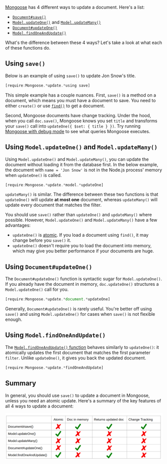 [Mongoose](https://mongoosejs.com/) has 4 different ways to update a document. Here's a list:

* [`Document#save()`](https://mongoosejs.com/docs/api.html#document_Document-save)
* [`Model.updateOne()`](https://mongoosejs.com/docs/api.html#model_Model.updateOne) and [`Model.updateMany()`](https://mongoosejs.com/docs/api.html#model_Model.updateMany)
* [`Document#updateOne()`](https://mongoosejs.com/docs/api.html#document_Document-updateOne)
* [`Model.findOneAndUpdate()`](https://mongoosejs.com/docs/api.html#model_Model.findOneAndUpdate)

What's the difference between these 4 ways? Let's take a look at what each of these functions do.

Using `save()`
--------------

Below is an example of using `save()` to update Jon Snow's title.

```javascript
[require:Mongoose.*update.*using save]
```

This simple example has a couple nuances. First, `save()` is a method on a document, which means you must have a document to save. You need to either `create()` or use [`find()`](http://thecodebarbarian.com/how-find-works-in-mongoose.html) to get a document.

Second, Mongoose documents have change tracking. Under the hood, when you call `doc.save()`, Mongoose knows you set `title` and transforms your `save()` call into `updateOne({ $set: { title } })`. Try running [Mongoose with debug mode](https://mongoosejs.com/docs/api.html#mongoose_Mongoose-set) to see what queries Mongoose executes.

Using `Model.updateOne()` and `Model.updateMany()`
--------------------------------------------------

Using `Model.updateOne()` and `Model.updateMany()`, you can update the document without loading it from the database first. In the below example, the document with `name = 'Jon Snow'` is not in the Node.js process' memory when `updateOne()` is called.

```javascript
[require:Mongoose.*update.*model.*updateOne]
```

`updateMany()` is similar. The difference between these two functions is that `updateOne()` will update **at most one** document, whereas `updateMany()` will update every document that matches the filter.

You should use `save()` rather than `updateOne()` and `updateMany()` where possible. However, `Model.updateOne()` and `Model.updateMany()` have a few advantages:

* `updateOne()` is [atomic](https://docs.mongodb.com/manual/core/write-operations-atomicity/#atomicity). If you load a document using `find()`, it may change before you `save()` it.
* `updateOne()` doesn't require you to load the document into memory, which may give you better performance if your documents are huge.

Using `Document#updateOne()`
----------------------------

The `Document#updateOne()` function is syntactic sugar for `Model.updateOne()`. If you already have the document in memory, `doc.updateOne()` structures a `Model.updateOne()` call for you.

```javascript
[require:Mongoose.*update.*document.*updateOne]
```

Generally, `Document#updateOne()` is rarely useful. You're better off using `save()` and using `Model.updateOne()` for cases when `save()` is not flexible enough.

Using `Model.findOneAndUpdate()`
--------------------------------

The [`Model.findOneAndUpdate()` function](https://mongoosejs.com/docs/api.html#model_Model.findOneAndUpdate) behaves similarly to `updateOne()`: it atomically updates the first document that matches the first parameter `filter`. Unlike `updateOne()`, it gives you back the updated document.

```javascript
[require:Mongoose.*update.*findOneAndUpdate]
```

Summary
-------

In general, you should use `save()` to update a document in Mongoose, unless you
need an atomic update. Here's a summary of the key features of all 4 ways to update a document:

<img src="/assets/mongoose_update.png" style="width:1000px">

